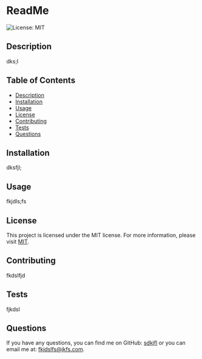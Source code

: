 # ReadMe

![License: MIT](https://img.shields.io/badge/License-MIT-yellow.svg)

## Description
dks;l

## Table of Contents
- [Description](#description)
- [Installation](#installation)
- [Usage](#usage)
- [License](#license)
- [Contributing](#contributing)
- [Tests](#tests)
- [Questions](#questions)

## Installation
dksfjl;

## Usage
fkjdls;fs

## License
This project is licensed under the MIT license. For more information, please visit [MIT](https://opensource.org/licenses/MIT).


## Contributing
fkdslfjd

## Tests
fjkdsl

## Questions
If you have any questions, you can find me on GitHub: [sdkjfl](https://github.com/sdkjfl) or you can email me at: fkjdslfs@jkfs.com.
